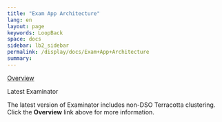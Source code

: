 ```yaml
---
title: "Exam App Architecture"
lang: en
layout: page
keywords: LoopBack
space: docs
sidebar: lb2_sidebar
permalink: /display/docs/Exam+App+Architecture
summary:
---
```


<div class="panelContent">

[Overview](Web+App+Reference+Implementation)

</div>

<div class="confluence-information-macro confluence-information-macro-note">

Latest Examinator

<div class="confluence-information-macro-body">

The latest version of Examinator includes non-DSO Terracotta clustering. Click the **Overview** link above for more information.

</div>

</div>